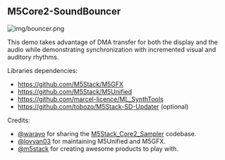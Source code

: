 ## M5Core2-SoundBouncer

![img/bouncer.png](https://www.youtube.com/watch?v=HDD8ZSGfWpE)


This demo takes advantage of DMA transfer for both the
display and the audio while demonstrating synchronization
with incremented visual and auditory rhythms.

Libraries dependencies:

  - https://github.com/M5Stack/M5GFX
  - https://github.com/M5Stack/M5Unified
  - https://github.com/marcel-licence/ML_SynthTools
  - https://github.com/tobozo/M5Stack-SD-Updater (optional)

Credits:

  - [@warayo](https://github.com/wararyo) for sharing the [M5Stack_Core2_Sampler](https://github.com/wararyo/M5Stack_Core2_Sampler) codebase.
  - [@lovyan03](https://github.com/lovyan03) for maintaining M5Unified and M5GFX.
  - [@m5stack](https://github.com/m5stack) for creating awesome products to play with.
